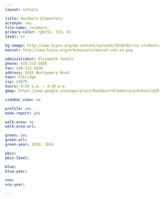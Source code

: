 ```yaml
---
layout: schools

title: Rockburn Elementary
acronym: res
file-name: rockburn
primary-color: rgb(51, 153, 0)
level: es

bg-image: http://www.hcpss.org/wp-content/uploads/2018/02/res-students-classroom-group.jpg
mascot: http://www.hcpss.org/mrb/mascots/mascot-res-xs.png

administrator: Elizabeth Yankle
phone: 410-313-5030
fax: 410-313-5036
address: 6145 Montgomery Road
town: Elkridge
zip: 21075
hours: 8:50 a.m. – 3:20 p.m.
gmap: https://www.google.com/maps/place/Rockburn+Elementary+School/@39.215107,-76.770499,17z/data=!3m1!4b1!4m2!3m1!1s0x89b7e1d00e9e0271:0x64d0e21fad28ee58?hl=en

sidebar_view: no

profile: yes
msde-report: yes 

walk-area: no
walk-area-url:

green: yes
green-url:
green-year: 2010, 2014

pbis:
pbis-level:

blue: 
blue-year:

nce:
nce-year:

---
```

